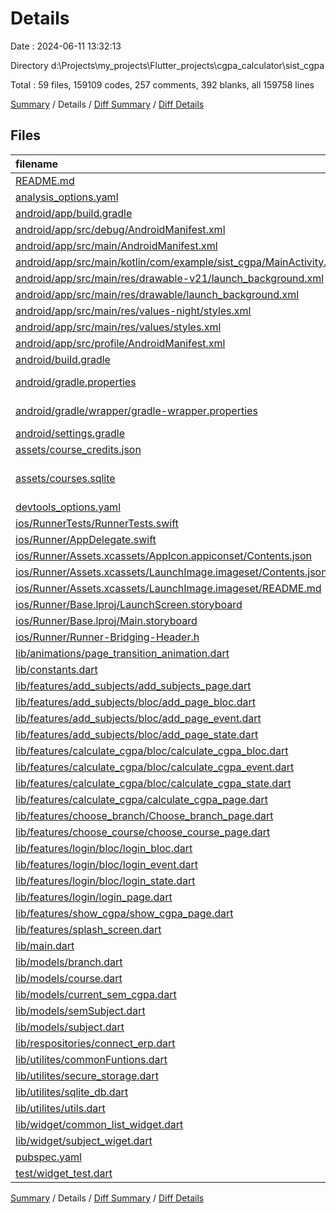 # Details

Date : 2024-06-11 13:32:13

Directory d:\\Projects\\my_projects\\Flutter_projects\\cgpa_calculator\\sist_cgpa

Total : 59 files,  159109 codes, 257 comments, 392 blanks, all 159758 lines

[Summary](results.md) / Details / [Diff Summary](diff.md) / [Diff Details](diff-details.md)

## Files
| filename | language | code | comment | blank | total |
| :--- | :--- | ---: | ---: | ---: | ---: |
| [README.md](/README.md) | Markdown | 10 | 0 | 7 | 17 |
| [analysis_options.yaml](/analysis_options.yaml) | YAML | 3 | 22 | 4 | 29 |
| [android/app/build.gradle](/android/app/build.gradle) | Gradle | 51 | 5 | 12 | 68 |
| [android/app/src/debug/AndroidManifest.xml](/android/app/src/debug/AndroidManifest.xml) | XML | 3 | 4 | 1 | 8 |
| [android/app/src/main/AndroidManifest.xml](/android/app/src/main/AndroidManifest.xml) | XML | 28 | 6 | 1 | 35 |
| [android/app/src/main/kotlin/com/example/sist_cgpa/MainActivity.kt](/android/app/src/main/kotlin/com/example/sist_cgpa/MainActivity.kt) | Kotlin | 4 | 0 | 3 | 7 |
| [android/app/src/main/res/drawable-v21/launch_background.xml](/android/app/src/main/res/drawable-v21/launch_background.xml) | XML | 4 | 7 | 2 | 13 |
| [android/app/src/main/res/drawable/launch_background.xml](/android/app/src/main/res/drawable/launch_background.xml) | XML | 4 | 7 | 2 | 13 |
| [android/app/src/main/res/values-night/styles.xml](/android/app/src/main/res/values-night/styles.xml) | XML | 9 | 9 | 1 | 19 |
| [android/app/src/main/res/values/styles.xml](/android/app/src/main/res/values/styles.xml) | XML | 9 | 9 | 1 | 19 |
| [android/app/src/profile/AndroidManifest.xml](/android/app/src/profile/AndroidManifest.xml) | XML | 3 | 4 | 1 | 8 |
| [android/build.gradle](/android/build.gradle) | Gradle | 26 | 0 | 5 | 31 |
| [android/gradle.properties](/android/gradle.properties) | Java Properties | 3 | 0 | 1 | 4 |
| [android/gradle/wrapper/gradle-wrapper.properties](/android/gradle/wrapper/gradle-wrapper.properties) | Java Properties | 5 | 0 | 1 | 6 |
| [android/settings.gradle](/android/settings.gradle) | Gradle | 24 | 0 | 6 | 30 |
| [assets/course_credits.json](/assets/course_credits.json) | JSON | 151,058 | 0 | 8 | 151,066 |
| [assets/courses.sqlite](/assets/courses.sqlite) | sqlite3-editor-database | 5,865 | 0 | 77 | 5,942 |
| [devtools_options.yaml](/devtools_options.yaml) | YAML | 1 | 0 | 1 | 2 |
| [ios/RunnerTests/RunnerTests.swift](/ios/RunnerTests/RunnerTests.swift) | Swift | 7 | 2 | 4 | 13 |
| [ios/Runner/AppDelegate.swift](/ios/Runner/AppDelegate.swift) | Swift | 12 | 0 | 2 | 14 |
| [ios/Runner/Assets.xcassets/AppIcon.appiconset/Contents.json](/ios/Runner/Assets.xcassets/AppIcon.appiconset/Contents.json) | JSON | 122 | 0 | 1 | 123 |
| [ios/Runner/Assets.xcassets/LaunchImage.imageset/Contents.json](/ios/Runner/Assets.xcassets/LaunchImage.imageset/Contents.json) | JSON | 23 | 0 | 1 | 24 |
| [ios/Runner/Assets.xcassets/LaunchImage.imageset/README.md](/ios/Runner/Assets.xcassets/LaunchImage.imageset/README.md) | Markdown | 3 | 0 | 2 | 5 |
| [ios/Runner/Base.lproj/LaunchScreen.storyboard](/ios/Runner/Base.lproj/LaunchScreen.storyboard) | XML | 36 | 1 | 1 | 38 |
| [ios/Runner/Base.lproj/Main.storyboard](/ios/Runner/Base.lproj/Main.storyboard) | XML | 25 | 1 | 1 | 27 |
| [ios/Runner/Runner-Bridging-Header.h](/ios/Runner/Runner-Bridging-Header.h) | C++ | 1 | 0 | 1 | 2 |
| [lib/animations/page_transition_animation.dart](/lib/animations/page_transition_animation.dart) | Dart | 24 | 0 | 3 | 27 |
| [lib/constants.dart](/lib/constants.dart) | Dart | 38 | 1 | 4 | 43 |
| [lib/features/add_subjects/add_subjects_page.dart](/lib/features/add_subjects/add_subjects_page.dart) | Dart | 206 | 13 | 13 | 232 |
| [lib/features/add_subjects/bloc/add_page_bloc.dart](/lib/features/add_subjects/bloc/add_page_bloc.dart) | Dart | 19 | 0 | 7 | 26 |
| [lib/features/add_subjects/bloc/add_page_event.dart](/lib/features/add_subjects/bloc/add_page_event.dart) | Dart | 7 | 0 | 4 | 11 |
| [lib/features/add_subjects/bloc/add_page_state.dart](/lib/features/add_subjects/bloc/add_page_state.dart) | Dart | 8 | 0 | 5 | 13 |
| [lib/features/calculate_cgpa/bloc/calculate_cgpa_bloc.dart](/lib/features/calculate_cgpa/bloc/calculate_cgpa_bloc.dart) | Dart | 105 | 72 | 19 | 196 |
| [lib/features/calculate_cgpa/bloc/calculate_cgpa_event.dart](/lib/features/calculate_cgpa/bloc/calculate_cgpa_event.dart) | Dart | 14 | 0 | 7 | 21 |
| [lib/features/calculate_cgpa/bloc/calculate_cgpa_state.dart](/lib/features/calculate_cgpa/bloc/calculate_cgpa_state.dart) | Dart | 17 | 0 | 9 | 26 |
| [lib/features/calculate_cgpa/calculate_cgpa_page.dart](/lib/features/calculate_cgpa/calculate_cgpa_page.dart) | Dart | 220 | 5 | 15 | 240 |
| [lib/features/choose_branch/Choose_branch_page.dart](/lib/features/choose_branch/Choose_branch_page.dart) | Dart | 57 | 0 | 8 | 65 |
| [lib/features/choose_course/choose_course_page.dart](/lib/features/choose_course/choose_course_page.dart) | Dart | 57 | 0 | 8 | 65 |
| [lib/features/login/bloc/login_bloc.dart](/lib/features/login/bloc/login_bloc.dart) | Dart | 64 | 2 | 14 | 80 |
| [lib/features/login/bloc/login_event.dart](/lib/features/login/bloc/login_event.dart) | Dart | 15 | 0 | 4 | 19 |
| [lib/features/login/bloc/login_state.dart](/lib/features/login/bloc/login_state.dart) | Dart | 7 | 0 | 5 | 12 |
| [lib/features/login/login_page.dart](/lib/features/login/login_page.dart) | Dart | 184 | 6 | 12 | 202 |
| [lib/features/show_cgpa/show_cgpa_page.dart](/lib/features/show_cgpa/show_cgpa_page.dart) | Dart | 20 | 0 | 3 | 23 |
| [lib/features/splash_screen.dart](/lib/features/splash_screen.dart) | Dart | 68 | 3 | 4 | 75 |
| [lib/main.dart](/lib/main.dart) | Dart | 81 | 1 | 6 | 88 |
| [lib/models/branch.dart](/lib/models/branch.dart) | Dart | 0 | 22 | 4 | 26 |
| [lib/models/course.dart](/lib/models/course.dart) | Dart | 27 | 0 | 6 | 33 |
| [lib/models/current_sem_cgpa.dart](/lib/models/current_sem_cgpa.dart) | Dart | 5 | 0 | 1 | 6 |
| [lib/models/semSubject.dart](/lib/models/semSubject.dart) | Dart | 17 | 0 | 4 | 21 |
| [lib/models/subject.dart](/lib/models/subject.dart) | Dart | 38 | 10 | 3 | 51 |
| [lib/respositories/connect_erp.dart](/lib/respositories/connect_erp.dart) | Dart | 0 | 0 | 1 | 1 |
| [lib/utilites/commonFuntions.dart](/lib/utilites/commonFuntions.dart) | Dart | 0 | 0 | 1 | 1 |
| [lib/utilites/secure_storage.dart](/lib/utilites/secure_storage.dart) | Dart | 51 | 10 | 10 | 71 |
| [lib/utilites/sqlite_db.dart](/lib/utilites/sqlite_db.dart) | Dart | 114 | 22 | 24 | 160 |
| [lib/utilites/utils.dart](/lib/utilites/utils.dart) | Dart | 43 | 0 | 7 | 50 |
| [lib/widget/common_list_widget.dart](/lib/widget/common_list_widget.dart) | Dart | 109 | 0 | 8 | 117 |
| [lib/widget/subject_wiget.dart](/lib/widget/subject_wiget.dart) | Dart | 109 | 3 | 8 | 120 |
| [pubspec.yaml](/pubspec.yaml) | YAML | 32 | 0 | 11 | 43 |
| [test/widget_test.dart](/test/widget_test.dart) | Dart | 14 | 10 | 7 | 31 |

[Summary](results.md) / Details / [Diff Summary](diff.md) / [Diff Details](diff-details.md)